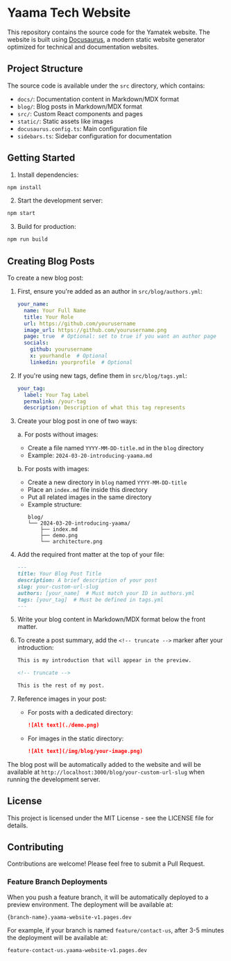 # Yaama Tech Website

This repository contains the source code for the Yamatek website. The website is built using [Docusaurus](https://docusaurus.io/), a modern static website generator optimized for technical and documentation websites.

## Project Structure

The source code is available under the `src` directory, which contains:

- `docs/`: Documentation content in Markdown/MDX format
- `blog/`: Blog posts in Markdown/MDX format
- `src/`: Custom React components and pages
- `static/`: Static assets like images
- `docusaurus.config.ts`: Main configuration file
- `sidebars.ts`: Sidebar configuration for documentation

## Getting Started

1. Install dependencies:
```bash
npm install
```

2. Start the development server:
```bash
npm start
```

3. Build for production:
```bash
npm run build
```

## Creating Blog Posts

To create a new blog post:

1. First, ensure you're added as an author in `src/blog/authors.yml`:
   ```yaml
   your_name:
     name: Your Full Name
     title: Your Role
     url: https://github.com/yourusername
     image_url: https://github.com/yourusername.png
     page: true  # Optional: set to true if you want an author page
     socials:
       github: yourusername
       x: yourhandle  # Optional
       linkedin: yourprofile  # Optional
   ```

2. If you're using new tags, define them in `src/blog/tags.yml`:
   ```yaml
   your_tag:
     label: Your Tag Label
     permalink: /your-tag
     description: Description of what this tag represents
   ```

3. Create your blog post in one of two ways:

   a. For posts without images:
   - Create a file named `YYYY-MM-DD-title.md` in the `blog` directory
   - Example: `2024-03-20-introducing-yaama.md`

   b. For posts with images:
   - Create a new directory in `blog` named `YYYY-MM-DD-title`
   - Place an `index.md` file inside this directory
   - Put all related images in the same directory
   - Example structure:
     ```
     blog/
     └── 2024-03-20-introducing-yaama/
         ├── index.md
         ├── demo.png
         └── architecture.png
     ```

4. Add the required front matter at the top of your file:
   ```md
   ---
   title: Your Blog Post Title
   description: A brief description of your post
   slug: your-custom-url-slug
   authors: [your_name]  # Must match your ID in authors.yml
   tags: [your_tag]  # Must be defined in tags.yml
   ---
   ```

5. Write your blog content in Markdown/MDX format below the front matter.

6. To create a post summary, add the `<!-- truncate -->` marker after your introduction:
   ```md
   This is my introduction that will appear in the preview.

   <!-- truncate -->

   This is the rest of my post.
   ```

7. Reference images in your post:
   - For posts with a dedicated directory:
     ```md
     ![Alt text](./demo.png)
     ```
   - For images in the static directory:
     ```md
     ![Alt text](/img/blog/your-image.png)
     ```

The blog post will be automatically added to the website and will be available at `http://localhost:3000/blog/your-custom-url-slug` when running the development server.

## License

This project is licensed under the MIT License - see the LICENSE file for details.

## Contributing

Contributions are welcome! Please feel free to submit a Pull Request.

### Feature Branch Deployments

When you push a feature branch, it will be automatically deployed to a preview environment. The deployment will be available at:

```
{branch-name}.yaama-website-v1.pages.dev
```

For example, if your branch is named `feature/contact-us`, after 3-5 minutes the deployment will be available at:

```
feature-contact-us.yaama-website-v1.pages.dev
```


